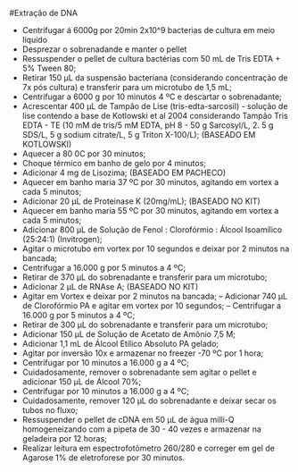 #Extração de DNA

 - Centrifugar á 6000g por 20min 2x10^9 bacterias de cultura em meio líquido
 - Desprezar o sobrenadande e manter o pellet
 - Ressuspender o pellet de cultura bactérias com 50 mL de Tris EDTA + 5% Tween 80;
 - Retirar 150 μL da suspensão bacteriana (considerando concentração de 7x pós cultura) e transferir para um microtubo de 1,5 mL;
 - Centrifugar a 6000 g por 10 minutos  4 ºC e descartar o sobrenadante;
 - Acrescentar 400 μL de Tampão de Lise (tris-edta-sarcosil) - solução de lise contendo a base de Kotlowski et al 2004 considerando Tampão Tris EDTA - TE (10 mM de tris/5 mM EDTA, pH 8 - 50 g Sarcosyl/L, 2. 5 g SDS/L, 5 g sodium citrate/L, 5 g Triton X-100/L); (BASEADO EM KOTLOWSKI)
 - Aquecer a 80 0C por 30 minutos;
 - Choque térmico em banho de gelo por 4 minutos;
 - Adicionar 4 mg de Lisozima; (BASEADO EM PACHECO)
 - Aquecer em banho maria 37 ºC por 30 minutos, agitando em vortex a cada 5 minutos;
 - Adicionar 20 μL de Proteinase K (20mg/mL); (BASEADO NO KIT)
 - Aquecer em banho maria 55 ºC por 30 minutos, agitando em vortex a cada 5 minutos;
 - Adicionar 800 μL de Solução de Fenol : Clorofórmio : Álcool Isoamílico (25:24:1) (Invitrogen);
 - Agitar o microtubo em vortex por 10 segundos e deixar por 2 minutos na bancada;
 - Centrifugar a 16.000 g por 5 minutos a 4 ºC;
 - Retirar de 370 μL do sobrenadante e transferir para um microtubo;
 - Adicionar 2 μL de RNAse A; (BASEADO NO KIT)
 - Agitar em Vortex e deixar por 2 minutos na bancada;
 – Adicionar 740 μL de Clorofórmio PA e agitar em vortex por 10 segundos;
 – Centrifugar a 16.000 g por 5 minutos a 4 ºC;
 - Retirar de 300 μL do sobrenadante e transferir para um microtubo;
 - Adicionar 150 μL de Solução de Acetato de Amônio 7,5 M;
 - Adicionar 1,1 mL de Álcool Etílico Absoluto PA gelado;
 - Agitar por inversão 10x e armazenar no freezer -70 ºC por 1 hora;
 - Centrifugar por 10 minutos a 16.000  g a 4 ºC;
 - Cuidadosamente, remover o sobrenadante sem agitar o pellet e adicionar 150 μL de Álcool 70%;
 - Centrifugar por 10 minutos a 16.000  g a 4 ºC;
 - Cuidadosamente, remover 120 μL do sobrenadante e deixar secar os tubos no fluxo;
 - Ressuspender o pellet de cDNA em 50 μL de água milli-Q homogeneizando com a pipeta de 30 - 40 vezes e armazenar na geladeira por 12 horas;
 - Realizar leitura em espectrofotômetro 260/280 e correger em gel de Agarose 1% de eletroforese por 30 minutos.
